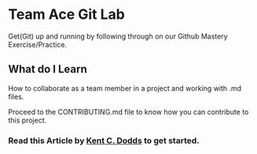 # Team Ace Git Lab 
Get(Git) up and running by following through on our Github Mastery Exercise/Practice.

## What do I Learn

How to collaborate as a team member in a project and working with .md files.

Proceed to the CONTRIBUTING.md file to know how you can contribute to this project.

### Read this Article by [Kent C. Dodds](https://egghead.io/courses/how-to-contribute-to-an-open-source-project-on-github) to get started.
